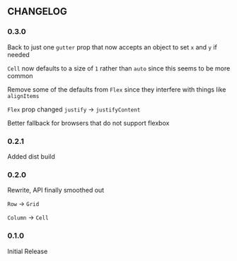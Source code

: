 ## CHANGELOG

### 0.3.0

Back to just one `gutter` prop that now accepts an object to set `x` and `y` if needed

`Cell` now defaults to a size of `1` rather than `auto` since this seems to be more common

Remove some of the defaults from `Flex` since they interfere with things like `alignItems`

`Flex` prop changed `justify` -> `justifyContent`

Better fallback for browsers that do not support flexbox

### 0.2.1

Added dist build

### 0.2.0

Rewrite, API finally smoothed out

`Row` -> `Grid`

`Column` -> `Cell`

### 0.1.0

Initial Release
